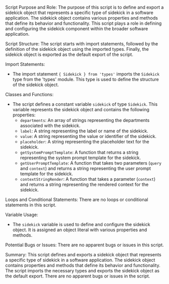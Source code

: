 Script Purpose and Role:
The purpose of this script is to define and export a sidekick object that represents a specific type of sidekick in a software application. The sidekick object contains various properties and methods that define its behavior and functionality. This script plays a role in defining and configuring the sidekick component within the broader software application.

Script Structure:
The script starts with import statements, followed by the definition of the sidekick object using the imported types. Finally, the sidekick object is exported as the default export of the script.

Import Statements:
- The import statement `{ Sidekick } from 'types'` imports the `Sidekick` type from the 'types' module. This type is used to define the structure of the sidekick object.

Classes and Functions:
- The script defines a constant variable `sidekick` of type `Sidekick`. This variable represents the sidekick object and contains the following properties:
  - `departments`: An array of strings representing the departments associated with the sidekick.
  - `label`: A string representing the label or name of the sidekick.
  - `value`: A string representing the value or identifier of the sidekick.
  - `placeholder`: A string representing the placeholder text for the sidekick.
  - `getSystemPromptTemplate`: A function that returns a string representing the system prompt template for the sidekick.
  - `getUserPromptTemplate`: A function that takes two parameters (`query` and `context`) and returns a string representing the user prompt template for the sidekick.
  - `contextStringRender`: A function that takes a parameter (`context`) and returns a string representing the rendered context for the sidekick.

Loops and Conditional Statements:
There are no loops or conditional statements in this script.

Variable Usage:
- The `sidekick` variable is used to define and configure the sidekick object. It is assigned an object literal with various properties and methods.

Potential Bugs or Issues:
There are no apparent bugs or issues in this script.

Summary:
This script defines and exports a sidekick object that represents a specific type of sidekick in a software application. The sidekick object contains properties and methods that define its behavior and functionality. The script imports the necessary types and exports the sidekick object as the default export. There are no apparent bugs or issues in the script.